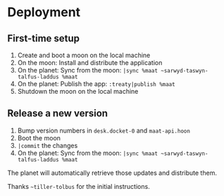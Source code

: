 # Deployment

## First-time setup

1. Create and boot a moon on the local machine
2. On the moon: Install and distribute the application
3. On the planet: Sync from the moon: `|sync %maat ~sarwyd-taswyn-talfus-laddus %maat`
4. On the planet: Publish the app: `:treaty|publish %maat`
5. Shutdown the moon on the local machine

## Release a new version

1. Bump version numbers in `desk.docket-0` and `maat-api.hoon`
2. Boot the moon
3. `|commit` the changes
4. On the planet: Sync from the moon: `|sync %maat ~sarwyd-taswyn-talfus-laddus %maat`

The planet will automatically retrieve those updates and distribute them.

Thanks `~tiller-tolbus` for the initial instructions.
